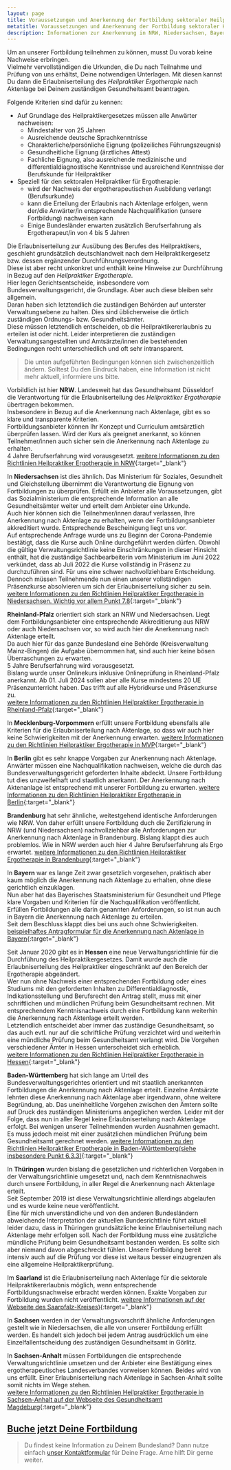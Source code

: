 ```yaml
---
layout: page
title: Voraussetzungen und Anerkennung der Fortbildung sektoraler Heilpraktiker Ergotherapie
metatitle: Voraussetzungen und Anerkennung der Fortbildung sektoraler Heilpraktiker Ergotherapie
description: Informationen zur Anerkennung in NRW, Niedersachsen, Bayern, Baden-Württemberg, Hessen, Sachsen-Anhalt, Brandenburg, Mecklenburg-Vorpommern und anderen Bundesländern
---
```


Um an unserer Fortbildung teilnehmen zu können, musst Du vorab keine Nachweise erbringen.  
Vielmehr vervollständigen die Urkunden, die Du nach Teilnahme und Prüfung von uns erhältst, Deine notwendigen Unterlagen.
Mit diesen kannst Du dann die Erlaubniserteilung des <em>Heilpraktiker Ergotherapie</em> nach Aktenlage bei Deinem zuständigen Gesundheitsamt beantragen.

Folgende Kriterien sind dafür zu kennen:

- Auf Grundlage des Heilpraktikergesetzes müssen alle Anwärter nachweisen:
  - Mindestalter von 25 Jahren
  - Ausreichende deutsche Sprachkenntnisse
  - Charakterliche/persönliche Eignung \(polizeiliches Führungszeugnis\)
  - Gesundheitliche Eignung \(ärztliches Attest\)
  - Fachliche Eignung, also ausreichende medizinische und differentialdiagnostische Kenntnisse und ausreichend Kenntnisse der Berufskunde für Heilpraktiker
- Speziell für den sektoralen Heilpraktiker für Ergotherapie:
  - wird der Nachweis der ergotherapeutischen Ausbildung verlangt \(Berufsurkunde\)
  - kann die Erteilung der Erlaubnis nach Aktenlage erfolgen, wenn der/die Anwärter/in entsprechende Nachqualifikation \(unsere Fortbildung\) nachweisen kann
  - Einige Bundesländer erwarten zusätzlich Berufserfahrung als Ergotherapeut/in von 4 bis 5 Jahren

Die Erlaubniserteilung zur Ausübung des Berufes des Heilpraktikers, geschieht grundsätzlich deutschlandweit nach dem Heilpraktikergesetz bzw. dessen ergänzender Durchführungsverordnung.  
Diese ist aber recht unkonkret und enthält keine Hinweise zur Durchführung in Bezug auf den <em>Heilpraktiker Ergotherapie</em>.  
Hier legen Gerichtsentscheide, insbesondere vom Bundesverwaltungsgericht, die Grundlage. Aber auch diese bleiben sehr allgemein.  
Daran haben sich letztendlich die zuständigen Behörden auf unterster Verwaltungsebene zu halten. Dies sind üblicherweise die örtlich zuständigen Ordnungs- bzw. Gesundheitsämter.  
Diese müssen letztendlich entscheiden, ob die Heilpraktikererlaubnis zu erteilen ist oder nicht.
Leider interpretieren die zuständigen Verwaltungsangestellten und Amtsärzte/innen die bestehenden Bedingungen recht unterschiedlich und oft sehr intransparent.

 > Die unten aufgeführten Bedingungen können sich zwischenzeitlich ändern. Solltest Du den Eindruck haben, eine Information ist nicht mehr aktuell, informiere uns bitte.

Vorbildlich ist hier **NRW**. Landesweit hat das Gesundheitsamt Düsseldorf die Verantwortung für die Erlaubniserteilung des <em>Heilpraktiker Ergotherapie</em> übertragen bekommen.  
Insbesondere in Bezug auf die Anerkennung nach Aktenlage, gibt es so klare und transparente Kriterien.  
Fortbildungsanbieter können Ihr Konzept und Curriculum amtsärztlich überprüfen lassen. Wird der Kurs als geeignet anerkannt, so können Teilnehmer/innen auch sicher sein die Anerkennung nach Aktenlage zu erhalten.  
4 Jahre Berufserfahrung wird vorausgesetzt. [weitere Informationen zu den Richtlinien Heilpraktiker Ergotherapie in NRW](https://www.duesseldorf.de/gesundheitsamt/fachpublikum-fortbildungen/heilpraktiker/kriterienkatalog-hp-Ergotherapie){:target="_blank"}


In **Niedersachsen** ist dies ähnlich. Das Ministerium für Soziales, Gesundheit und Gleichstellung übernimmt die Verantwortung die Eignung von Fortbildungen zu überprüfen. Erfüllt ein Anbieter alle Voraussetzungen, gibt das Sozialministerium die entsprechende Information an alle Gesundheitsämter weiter und erteilt dem Anbieter eine Urkunde.  
Auch hier können sich die Teilnehmer/innen darauf verlassen, Ihre Anerkennung nach Aktenlage zu erhalten, wenn der Fortbildungsanbieter akkreditiert wurde. Entsprechende Bescheinigung liegt uns vor.  
Auf entsprechende Anfrage wurde uns zu Beginn der Corona-Pandemie bestätigt, dass die Kurse auch Online durchgeführt werden dürfen. Obwohl die gültige Verwaltungsrichtlinie keine Einschränkungen in dieser Hinsicht enthält, hat die zuständige Sachbearbeiterin vom Ministerium im Juni 2022 verkündet, dass ab Juli 2022 die Kurse vollständig in Präsenz zu durchzuführen sind. Für uns eine schwer nachvollziehbare Entscheidung. Dennoch müssen Teilnehmende nun einen unserer vollständigen Präsenzkurse absolvieren um sich der Erlaubniserteilung sicher zu sein.  
  [weitere Informationen zu den Richtlinien Heilpraktiker Ergotherapie in Niedersachsen. Wichtig vor allem Punkt 7.8](https://soziales.niedersachsen.de/startseite/soziales_amp_gesundheit/gesundheit_und_pflege/nichtarztliche_heilberufe/heilpraktiker/hinweise-zur-ueberpruefung-nach-dem-heilpraktikergesetz-287.html){:target="_blank"}
  
**Rheinland-Pfalz** orientiert sich stark an NRW und Niedersachsen. Liegt dem Fortbildungsanbieter eine entsprechende Akkreditierung aus NRW oder auch Niedersachsen vor, so wird auch hier die Anerkennung nach Aktenlage erteilt.  
Da auch hier für das ganze Bundesland eine Behörde \(Kreisverwaltung Mainz-Bingen\) die Aufgabe übernommen hat, sind auch hier keine bösen Überraschungen zu erwarten.  
5 Jahre Berufserfahrung wird vorausgesetzt.  
Bislang wurde unser Onlinekurs inklusive Onlineprüfung in Rheinland-Pfalz anerkannt. Ab 01. Juli 2024 sollen aber alle Kurse mindestens 20 UE Präsenzunterricht haben. Das trifft auf alle Hybridkurse und Präsenzkurse zu.  
[weitere Informationen zu den Richtlinien Heilpraktiker Ergotherapie in Rheinland-Pfalz](https://www.mainz-bingen.de/de/Familie-Jugend-Asyl-Gesundheit-Soziales/Gesundheit/Heilpraktiker/Ergotherapie.php){:target="_blank"}
    
In **Mecklenburg-Vorpommern** erfüllt unsere Fortbildung ebensfalls alle Kriterien für die Erlaubniserteilung nach Aktenlage, so dass wir auch hier keine Schwierigkeiten mit der Anerkennung erwarten. [weitere Informationen zu den Richtlinien Heilpraktiker Ergotherapie in MVP](https://rathaus.rostock.de/media/rostock_01.a.4984.de/datei/Infoblatt%20Entscheidg%20AKL%20Phys%202018.pdf){:target="_blank"}
  
In **Berlin** gibt es sehr knappe Vorgaben zur Anerkennung nach Aktenlage. Anwärter müssen eine Nachqualifikation nachweisen, welche die durch das Bundesverwaltungsgericht geforderten Inhalte abdeckt.
Unsere Fortbildung tut dies unzweifelhaft und staatlich anerkannt. Der Anerkennung nach Aktenanlage ist entsprechend mit unserer Fortbildung zu erwarten.
[weitere Informationen zu den Richtlinien Heilpraktiker Ergotherapie in Berlin](https://www.berlin.de/ba-tempelhof-schoeneberg/politik-und-verwaltung/aemter/gesundheitsamt/heilpraktikerbereich/zulassungsvoraussetzungen-und-unterlagen-zur-antragstellung-379579.php#Ergotherapie){:target="_blank"}
  
**Brandenburg** hat sehr ähnliche, weitestgehend identische Anforderungen wie NRW. Von daher erfüllt unsere Fortbildung duch die Zertifizierung in NRW (und Niedersachsen) nachvollziehbar alle Anforderungen zur Anerkennung nach Aktenlage in Brandenburg.  Bislang klappt dies auch problemlos. Wie in NRW werden auch hier 4 Jahre Berufserfahrung als Ergo erwartet. [weitere Informationen zu den Richtlinien Heilpraktiker Ergotherapie in Brandenburg](http://vv.potsdam.de/vv/Heilpraktikerueberpruefung_-_Ergotherapie__Kriterienkatalog_zur_Ueberpruefung_nach_Aktenlage_24.05.17.pdf){:target="_blank"}
  
In **Bayern** war es lange Zeit zwar gesetzlich vorgesehen, praktisch aber kaum möglich die Anerkennung nach Aktenlage zu erhalten, ohne diese gerichtlich einzuklagen.  
Nun aber hat das Bayerisches Staatsministerium für Gesundheit und Pflege klare Vorgaben und Kriterien für die Nachqualifikation veröffentlicht.  
Erfüllen Fortbildungen alle darin genannten Anforderungen, so ist nun auch in Bayern die Anerkennung nach Aktenlage zu erteilen.  
Seit dem Beschluss klappt dies bei uns auch ohne Schwierigkeiten.
[beispielhaftes Antragformular für die Anerkennung nach Aktenlage in Bayern](http://www.landkreis-wuerzburg.de/media/custom/2680_748_1.PDF?1485357217){:target="_blank"}
  
Seit Januar 2020 gibt es in **Hessen** eine neue Verwaltungsrichtlinie für die Durchführung des Heilpraktikergesetzes. Damit wurde auch die Erlaubniserteilung des Heilpraktiker eingeschränkt auf den Bereich der Ergotherapie abgeändert.  
Wer nun ohne Nachweis einer entsprechenden Fortbildung oder eines Studiums mit den geforderten Inhalten zu Differentialdiagnostik, Indikationsstellung und Berufsrecht den Antrag stellt, muss mit einer schriftlichen und mündlichen Prüfung beim Gesundheitsamt rechnen. 
Mit entsprechendem Kenntnisnachweis durch eine Fortbildung kann weiterhin die Anerkennung nach Aktenlage erteilt werden.  
Letztendlich entscheidet aber immer das zuständige Gesundheitsamt, so das auch evtl. nur auf die schriftliche Prüfung verzichtet wird und weiterhin eine mündliche Prüfung beim Gesundheitsamt verlangt wird.  Die Vorgehen verschiedener Ämter in Hessen unterscheidet sich erheblich.  
[weitere Informationen zu den Richtlinien Heilpraktiker Ergotherapie in Hessen](https://hpphysio-my.sharepoint.com/:b:/g/personal/arne_hpphysio_onmicrosoft_com/Eeil5Vj0ZsNBiZyeLroGuVcB_P536t8vW6-eUPHpU0Qcsw?e=1V7oZ5){:target="_blank"}
  
**Baden-Württemberg** hat sich lange am Urteil des Bundesverwaltungsgerichtes orientiert und mit staatlich anerkannten Fortbildungen die Anerkennung nach Aktenlage erteilt. Einzelne Amtsärzte lehnten diese Anerkennung nach Aktenlage aber irgendwann, ohne weitere Begründung, ab. Das uneinheitliche Vorgehen zwischen den Ämtern sollte auf Druck des zuständigen Ministeriums angeglichen werden. Leider mit der Folge, dass nun in aller Regel keine Erlaubniserteilung nach Aktenlage erfolgt. Bei wenigen unserer Teilnehmenden wurden Ausnahmen gemacht. Es muss jedoch meist mit einer zusätzlichen mündlichen Prüfung beim Gesundheitsamt gerechnet werden.
[weitere Informationen zu den Richtlinien Heilpraktiker Ergotherapie in Baden-Württemberg(siehe insbesondere Punkt 6.3.3)](https://www.kreis-tuebingen.de/site/LRA-Tuebingen-Internet-2022/get/documents_E-1370945232/lra_tuebingen/Objekte_Internet/03_Gesundheit_Lebensmittel/03%20Heilpraktiker/Antrag%20Ergotherapie%20Podologie.pdf){:target="_blank"}

In **Thüringen** wurden bislang die gesetzlichen und richterlichen Vorgaben in der Verwaltungsrichtlinie umgesetzt und, nach dem Kenntnisnachweis durch unsere Fortbildung, in aller Regel die Anerkennung nach Aktenlage erteilt.  
Seit September 2019 ist diese Verwaltungsrichtlinie allerdings abgelaufen und es wurde keine neue veröffentlicht.  
Eine für mich unverständliche und von den anderen Bundesländern abweichende Interpretation der aktuellen Bundesrichtlinie führt aktuell leider dazu, dass in Thüringen grundsätzliche keine Erlaubniserteilung nach Aktenlage mehr erfolgen soll. Nach der Fortbildung muss eine zusätzliche mündliche Prüfung beim Gesundheitsamt bestanden werden.
Es sollte sich aber niemand davon abgeschreckt fühlen. Unsere Fortbildung bereit intensiv auch auf die Prüfung vor diese ist weitaus besser einzugrenzen als eine allgemeine Heilpraktikerprüfung.

Im **Saarland** ist die Erlaubniserteilung nach Aktenlage für die sektorale Heilpraktikererlaubnis möglich, wenn entsprechende Fortbildungsnachweise erbracht werden können. Exakte Vorgaben zur Fortbildung wurden nicht veröffentlicht. [weitere Informationen auf der Webseite des Saarpfalz-Kreises)](https://www.saarpfalz-kreis.de/sicherheit-ordnung/heilpraktikererlaubnisverfahren#){:target="_blank"}

In **Sachsen** werden in der Verwaltungsvorschrift ähnliche Anforderungen gestellt wie in Niedersachsen, die alle von unserer Fortbildung erfüllt werden. Es handelt sich jedoch bei jedem Antrag ausdrücklich um eine Einzelfallentscheidung des zuständigen Gesundheitsamt in Görlitz.
  
In **Sachsen-Anhalt** müssen Fortbildungen die entsprechende Verwaltungsrichtlinie umsetzen und der Anbieter eine Bestätigung eines ergotherapeutisches Landesverbandes vorweisen können. Beides wird von uns erfüllt. Einer Erlaubniserteilung nach Aktenlage in Sachsen-Anhalt sollte somit nichts im Wege stehen.  
[weitere Informationen zu den Richtlinien Heilpraktiker Ergotherapie in Sachsen-Anhalt auf der Webseite des Gesundheitsamt Magdeburg](https://www.magdeburg.de/B%C3%BCrger-Stadt/index.php?La=1&NavID=37.367&object=med,37.10953.1.PDF){:target="_blank"}

<div markdown="0">
  <section class="green button fullwidthtextbar">
    <div class="text-white">
      <a href="{{site.baseurl}}/termine-und-anmeldung/" class="button-standard text-white">
      <h2>Buche jetzt Deine Fortbildung</h2></a>
    </div>
  </section>
 </div>

  > Du findest keine Information zu Deinem Bundesland? Dann nutze einfach [unser Kontaktformular]({{site.baseurl}}/kontakt/) für Deine Frage. Arne hilft Dir gerne weiter.





